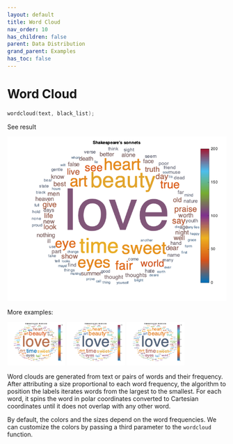 ```yaml
---
layout: default
title: Word Cloud
nav_order: 10
has_children: false
parent: Data Distribution
grand_parent: Examples
has_toc: false
---
```

# Word Cloud

```cpp
wordcloud(text, black_list);
```


See result

[![example_wordcloud_1](../data_distribution/wordcloud/wordcloud_1.png)](https://github.com/alandefreitas/matplotplusplus/blob/master/examples/data_distribution/wordcloud/wordcloud_1.cpp)

More examples:
    
[![example_wordcloud_3](../data_distribution/wordcloud/wordcloud_3_thumb.png)](https://github.com/alandefreitas/matplotplusplus/blob/master/examples/data_distribution/wordcloud/wordcloud_3.cpp)  [![example_wordcloud_4](../data_distribution/wordcloud/wordcloud_4_thumb.png)](https://github.com/alandefreitas/matplotplusplus/blob/master/examples/data_distribution/wordcloud/wordcloud_4.cpp)  [![example_wordcloud_4](../data_distribution/wordcloud/wordcloud_4_thumb.png)](https://github.com/alandefreitas/matplotplusplus/blob/master/examples/data_distribution/wordcloud/wordcloud_4.cpp)


Word clouds are generated from text or pairs of words and their frequency. After attributing a size proportional to each word frequency, the algorithm to position the labels iterates words from the largest to the smallest. For each word, it spins the word in polar coordinates converted to Cartesian coordinates until it does not overlap with any other word.

By default, the colors and the sizes depend on the word frequencies. We can customize the colors by passing a third parameter to the `wordcloud` function.





<!-- Generated with mdsplit: https://github.com/alandefreitas/mdsplit -->
